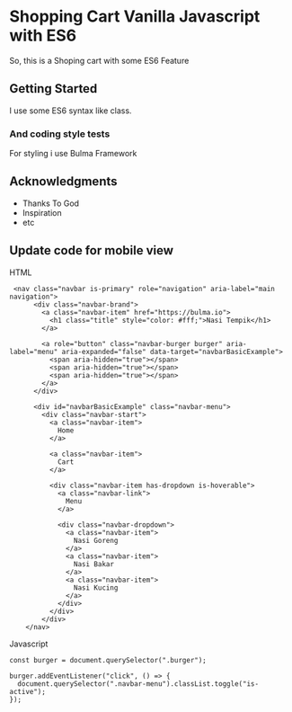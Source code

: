 # Shopping Cart Vanilla Javascript with ES6

So, this is a Shoping cart with some ES6 Feature

## Getting Started

I use some ES6 syntax like class.

### And coding style tests

For styling i use Bulma Framework

## Acknowledgments

* Thanks To God
* Inspiration
* etc


## Update code for mobile view

HTML

```
 <nav class="navbar is-primary" role="navigation" aria-label="main navigation">
      <div class="navbar-brand">
        <a class="navbar-item" href="https://bulma.io">
          <h1 class="title" style="color: #fff;">Nasi Tempik</h1>
        </a>
    
        <a role="button" class="navbar-burger burger" aria-label="menu" aria-expanded="false" data-target="navbarBasicExample">
          <span aria-hidden="true"></span>
          <span aria-hidden="true"></span>
          <span aria-hidden="true"></span>
        </a>
      </div>
    
      <div id="navbarBasicExample" class="navbar-menu">
        <div class="navbar-start">
          <a class="navbar-item">
            Home
          </a>
    
          <a class="navbar-item">
            Cart
          </a>
    
          <div class="navbar-item has-dropdown is-hoverable">
            <a class="navbar-link">
              Menu
            </a>
    
            <div class="navbar-dropdown">
              <a class="navbar-item">
                Nasi Goreng
              </a>
              <a class="navbar-item">
                Nasi Bakar
              </a>
              <a class="navbar-item">
                Nasi Kucing
              </a>
            </div>
          </div>
        </div>
    </nav>

```

Javascript

```
const burger = document.querySelector(".burger");

burger.addEventListener("click", () => {
  document.querySelector(".navbar-menu").classList.toggle("is-active");
});

```
